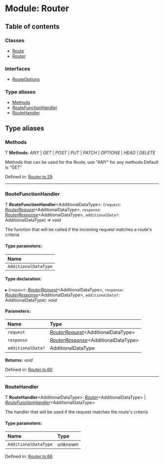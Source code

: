# Module: Router

## Table of contents

### Classes

- [Route](../classes/router.route.md)
- [Router](../classes/router.router-1.md)

### Interfaces

- [RouteOptions](../interfaces/router.routeoptions.md)

### Type aliases

- [Methods](router.md#methods)
- [RouteFunctionHandler](router.md#routefunctionhandler)
- [RouteHandler](router.md#routehandler)

## Type aliases

### Methods

Ƭ **Methods**: *ANY* \| *GET* \| *POST* \| *PUT* \| *PATCH* \| *OPTIONS* \| *HEAD* \| *DELETE*

Methods that can be used for the Route, use "ANY" for any methods
Default is "GET"

Defined in: [Router.ts:29](https://github.com/Visualizememe/cloudflare-router/blob/65cfc56/src/Router.ts#L29)

___

### RouteFunctionHandler

Ƭ **RouteFunctionHandler**<AdditionalDataType\>: (`request`: [*RouterRequest*](../classes/routerrequest.routerrequest-1.md)<AdditionalDataType\>, `response`: [*RouterResponse*](../classes/routerresponse.routerresponse-1.md)<AdditionalDataType\>, `additionalData?`: AdditionalDataType) => *void*

The function that will be called if the incoming request matches a route's criteria

#### Type parameters:

Name |
:------ |
`AdditionalDataType` |

#### Type declaration:

▸ (`request`: [*RouterRequest*](../classes/routerrequest.routerrequest-1.md)<AdditionalDataType\>, `response`: [*RouterResponse*](../classes/routerresponse.routerresponse-1.md)<AdditionalDataType\>, `additionalData?`: AdditionalDataType): *void*

#### Parameters:

Name | Type |
:------ | :------ |
`request` | [*RouterRequest*](../classes/routerrequest.routerrequest-1.md)<AdditionalDataType\> |
`response` | [*RouterResponse*](../classes/routerresponse.routerresponse-1.md)<AdditionalDataType\> |
`additionalData?` | AdditionalDataType |

**Returns:** *void*

Defined in: [Router.ts:60](https://github.com/Visualizememe/cloudflare-router/blob/65cfc56/src/Router.ts#L60)

___

### RouteHandler

Ƭ **RouteHandler**<AdditionalDataType\>: [*Router*](../classes/router.router-1.md)<AdditionalDataType\> \| [*RouteFunctionHandler*](router.md#routefunctionhandler)<AdditionalDataType\>

The handler that will be used if the request matches the route's criteria

#### Type parameters:

Name | Type |
:------ | :------ |
`AdditionalDataType` | *unknown* |

Defined in: [Router.ts:66](https://github.com/Visualizememe/cloudflare-router/blob/65cfc56/src/Router.ts#L66)
